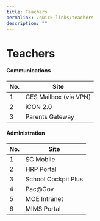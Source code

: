 ```yaml
---
title: Teachers
permalink: /quick-links/teachers
description: ""
---
```

# **Teachers**

#### Communications

| No. 	| Site 	|
|---	|---	|
| 1 	| CES Mailbox (via VPN) 	|
| 2 	| iCON 2.0 	|
| 3 	| Parents Gateway 	|

#### Administration
| No. 	| Site 	|
|---	|---	|
| 1 	| SC Mobile 	|
| 2 	| HRP Portal 	|
| 3 	| School Cockpit Plus 	|
| 4 	| Pac@Gov 	|
| 5 	| MOE Intranet 	|
| 6 	| MIMS Portal 	|